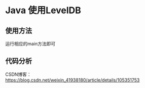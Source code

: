 # Java 使用LevelDB

## 使用方法
运行相应的main方法即可

## 代码分析
CSDN博客：[https://blog.csdn.net/weixin_41938180/article/details/105351753
](https://blog.csdn.net/weixin_41938180/article/details/105351753)



